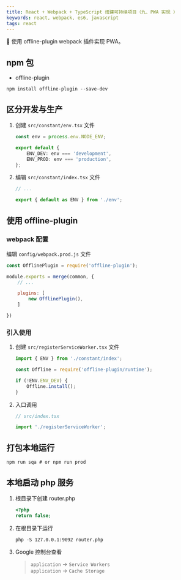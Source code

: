 ```yaml
---
title: React + Webpack + TypeScript 搭建可持续项目（九、PWA 实现 ）
keywords: react, webpack, es6, javascript
tags: react
---
```


:dog: 使用 offline-plugin webpack 插件实现 PWA。
<!--more-->

## npm 包

- offline-plugin

```shell
npm install offline-plugin --save-dev
```

## 区分开发与生产

1. 创建 `src/constant/env.tsx` 文件

    ```typescript
    const env = process.env.NODE_ENV;

    export default {
        ENV_DEV: env === 'development',
        ENV_PROD: env === 'production',
    };
    ```

2. 编辑 `src/constant/index.tsx` 文件

    ```typescript
    // ...

    export { default as ENV } from './env';
    ```


## 使用 offline-plugin

### webpack 配置

编辑 `config/webpack.prod.js` 文件

```javascript
const OfflinePlugin = require('offline-plugin');

module.exports = merge(common, {
    // ...

    plugins: [
        new OfflinePlugin(),
    ]

})

```

### 引入使用

1. 创建 `src/registerServiceWorker.tsx` 文件

    ```typescript
    import { ENV } from './constant/index';

    const Offline = require('offline-plugin/runtime');

    if (!ENV.ENV_DEV) {
        Offline.install();
    }
    ```

2. 入口调用

    ```typescript
    // src/index.tsx

    import './registerServiceWorker';
    ```

## 打包本地运行

```shell
npm run sqa # or npm run prod
```

## 本地启动 php 服务

1. 根目录下创建 router.php

    ```php
    <?php
    return false;
    ```
2. 在根目录下运行

    ```shell
    php -S 127.0.0.1:9092 router.php
    ```
3. Google 控制台查看

    > `application` -> `Service Workers` <br>
    > `application` -> `Cache Storage`
